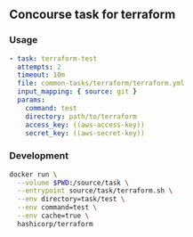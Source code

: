 ## Concourse task for terraform

### Usage

```yml
- task: terraform-test
  attempts: 2
  timeout: 10m
  file: common-tasks/terraform/terraform.yml
  input_mapping: { source: git }
  params:
    command: test
    directory: path/to/terraform
    access_key: ((aws-access-key))
    secret_key: ((aws-secret-key))
```

### Development

```bash
docker run \
  --volume $PWD:/source/task \
  --entrypoint source/task/terraform.sh \
  --env directory=task/test \
  --env command=test \
  --env cache=true \
  hashicorp/terraform
```
